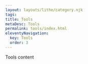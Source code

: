 ```yaml
---
layout: layouts/lithe/category.njk
tags:
title: Tools
metaDesc: Tools
permalink: tools/index.html
eleventyNavigation:
  key: Tools
  order: 3
---
```


Tools content
